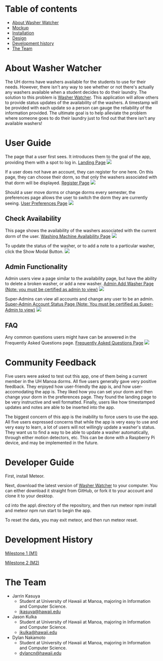# Table of contents

* [About Washer Watcher](#about-washer-watcher)
* [Mockup](#mockup)
* [Installation](#installation)
* [Design](#design)
* [Development history](#development-history)
* [The Team](#the-team)

# About Washer Watcher
The UH dorms have washers available for the students to use for their needs. However, there isn't any way to see whether or not there's actually any washers available when a student decides to do their laundry. The solution to this problem is [Washer Watcher](http://washerwatcher.meteorapp.com/). This application will allow others to provide status updates of the availability of the washers. A timestamp will be provided with each update so a person can gauge the reliability of the information provided. The ultimate goal is to help alleviate the problem where someone goes to do their laundry just to find out that there isn't any available washers!

# User Guide

The page that a user first sees. It introduces them to the goal of the app, providing them with a spot to log in.
[Landing Page](http://washerwatcher.meteorapp.com/#/)
![](images/Landing.PNG)

If a user does not have an account, they can register for one here. On this page, they can choose their dorm, so that only the washers associated with that dorm will be displayed.
[Register Page](http://washerwatcher.meteorapp.com/#/signup)
![](images/Register.PNG)

Should a user move dorms or change dorms every semester, the preferences page allows the user to switch the dorm they are currently seeing.
[User Preferences Page](http://washerwatcher.meteorapp.com/#/preferences)
![](images/Preferences.PNG)

## Check Availability
This page shows the availability of the washers associated with the current dorm of the user. 
[Washing Machine Availability Page](http://washerwatcher.meteorapp.com/#/machines)
![](images/Availability.PNG)

To update the status of the washer, or to add a note to a particular washer, click the Show Modal Button. 
![](images/Notes_and_Availability.PNG)

## Admin Functionality
Admin users view a page similar to the availability page, but have the ability to delete a broken washer, or add a new washer. 
[Admin Add Washer Page (Note: you must be certified as admin to view)](http://washerwatcher.meteorapp.com/#/machines)
![](images/Admin.PNG)

Super-Admins can view all accounts and change any user to be an admin. 
[Super-Admin Account Status Page (Note: You must be certified as Super-Admin to view)](http://washerwatcher.meteorapp.com/#/admin)
![](images/SuperAdmin.PNG)

## FAQ
Any common questions users might have can be answered in the Frequently Asked Questions page. 
[Frequently Asked Questions Page](http://washerwatcher.meteorapp.com/#/faq)
![](images/FAQ.PNG)


# Community Feedback
Five users were asked to test out this app, one of them being a current member in the UH Manoa dorms. All five users generally gave very positive feedback. They enjoyed how user-friendly the app is, and how user-accomodating the app is. They liked how you can set your dorm and then change your dorm in the preferences page. They found the landing page to be very instructive and well formatted. Finally, users like how timestamped updates and notes are able to be inserted into the app.

The biggest concern of this app is the inability to force users to use the app. All five users expressed concerns that while the app is very easy to use and very easy to learn, a lot of users will not willingly update a washer's status. They want us to find a way to be able to update a washer automatically, through either motion detectors, etc. This can be done with a Raspberry Pi device, and may be implemented in the future.


# Developer Guide
First, install Meteor.

Next, download the latest version of [Washer Watcher](https://github.com/washerwatcher/washerwatcher) to your computer. You can either download it straight from GitHub, or fork it to your account and clone it to your desktop.

cd into the app\ directory of the repository, and then run meteor npm install and meteor npm run start to begin the app.

To reset the data, you may exit meteor, and then run meteor reset.


# Development History
[Milestone 1 (M1)](https://github.com/washerwatcher/washerwatcher/projects/1) 

[Milestone 2 (M2)](https://github.com/washerwatcher/washerwatcher/projects/2)


# The Team
- Jarrin Kasuya
  * Student at University of Hawaii at Manoa, majoring in Information and Computer Science.  
  * jkasuya@hawaii.edu
- Jason Kulka  
  * Student at University of Hawaii at Manoa, majoring in Information and Computer Science. 
  * jkulka@hawaii.edu
- Dylan Nakamoto  
  * Student at University of Hawaii at Manoa, majoring in Information and Computer Science.  
  * dylancn@hawaii.edu
